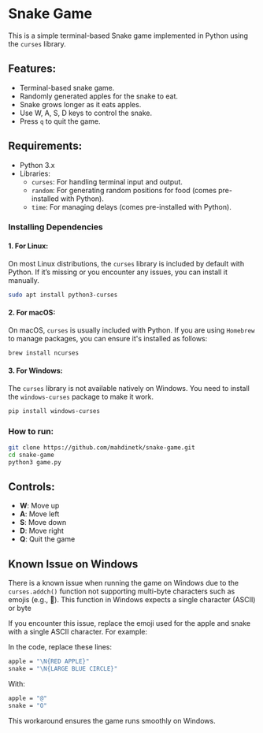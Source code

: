 # Snake Game

This is a simple terminal-based Snake game implemented in Python using the `curses` library.

## Features:
- Terminal-based snake game.
- Randomly generated apples for the snake to eat.
- Snake grows longer as it eats apples.
- Use W, A, S, D keys to control the snake.
- Press `q` to quit the game.

## Requirements:
- Python 3.x
- Libraries:
  - `curses`: For handling terminal input and output.
  - `random`: For generating random positions for food (comes pre-installed with Python).
  - `time`: For managing delays (comes pre-installed with Python).

### Installing Dependencies

#### **1. For Linux:**
On most Linux distributions, the `curses` library is included by default with Python. If it’s missing or you encounter any issues, you can install it manually.
```bash
sudo apt install python3-curses
  ```


#### **2. For macOS:**
On macOS, `curses` is usually included with Python. If you are using `Homebrew` to manage packages, you can ensure it's installed as follows:
```bash
brew install ncurses
  ```


#### **3. For Windows:**
The `curses` library is not available natively on Windows. You need to install the `windows-curses` package to make it work.
```bash
pip install windows-curses
  ```


### How to run:
```bash
git clone https://github.com/mahdinetk/snake-game.git
cd snake-game
python3 game.py
  ```

## Controls:
- **W**: Move up
- **A**: Move left
- **S**: Move down
- **D**: Move right
- **Q**: Quit the game


## Known Issue on Windows

There is a known issue when running the game on Windows due to the `curses.addch()` function not supporting multi-byte characters such as emojis (e.g., 🍎). This function in Windows expects a single character (ASCII) or byte

If you encounter this issue, replace the emoji used for the apple and snake with a single ASCII character. For example:

In the code, replace these lines:

```bash
apple = "\N{RED APPLE}"
snake = "\N{LARGE BLUE CIRCLE}"
```

With:

```bash
apple = "@"
snake = "O"
```

This workaround ensures the game runs smoothly on Windows.
